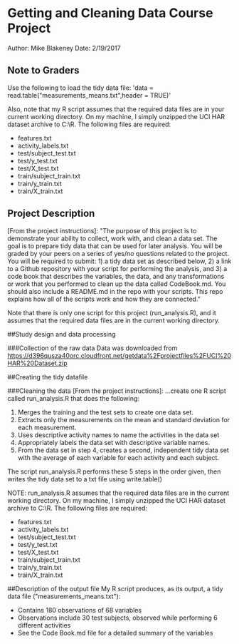 # Getting and Cleaning Data Course Project
Author: Mike Blakeney
Date: 2/19/2017

## Note to Graders
Use the following to load the tidy data file:
'data = read.table("measurements_means.txt",header = TRUE)'

Also, note that my R script assumes that the required data files are in your current working directory. On my machine, I simply unzipped the UCI HAR dataset archive to C:\R. The following files are required:

- features.txt
- activity_labels.txt
- test/subject_test.txt
- test/y_test.txt
- test/X_test.txt
- train/subject_train.txt
- train/y_train.txt
- train/X_train.txt

## Project Description
[From the project instructions]: "The purpose of this project is to demonstrate your ability to collect, work with, and clean a data set. The goal is to prepare tidy data that can be used for later analysis. You will be graded by your peers on a series of yes/no questions related to the project. You will be required to submit: 1) a tidy data set as described below, 2) a link to a Github repository with your script for performing the analysis, and 3) a code book that describes the variables, the data, and any transformations or work that you performed to clean up the data called CodeBook.md. You should also include a README.md in the repo with your scripts. This repo explains how all of the scripts work and how they are connected."

Note that there is only one script for this project (run_analysis.R), and it assumes that the required data files are in the current working directory.

##Study design and data processing

###Collection of the raw data
Data was downloaded from <https://d396qusza40orc.cloudfront.net/getdata%2Fprojectfiles%2FUCI%20HAR%20Dataset.zip>

##Creating the tidy datafile

###Cleaning the data
[From the project instructions]: ...create one R script called run_analysis.R that does the following:

1. Merges the training and the test sets to create one data set.
2. Extracts only the measurements on the mean and standard deviation for each measurement.
3. Uses descriptive activity names to name the activities in the data set
4. Appropriately labels the data set with descriptive variable names.
5. From the data set in step 4, creates a second, independent tidy data set with the average of each variable for each activity and each subject.

The script run_analysis.R performs these 5 steps in the order given, then writes the tidy data set to a txt file using write.table()

NOTE: run_analysis.R assumes that the required data files are in the current working directory. On my machine, I simply unzipped the UCI HAR dataset archive to C:\R. The following files are required:

- features.txt
- activity_labels.txt
- test/subject_test.txt
- test/y_test.txt
- test/X_test.txt
- train/subject_train.txt
- train/y_train.txt
- train/X_train.txt

##Description of the output file
My R script produces, as its output, a tidy data file ("measurements_means.txt"):
 - Contains 180 observations of 68 variables
 - Observations include 30 test subjects, observed while performing 6 different activities
 - See the Code Book.md file for a detailed summary of the variables

